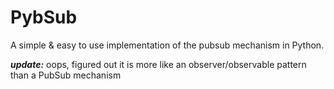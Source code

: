 PybSub
======

A simple &amp; easy to use implementation of the pubsub mechanism in Python.

***update:*** oops, figured out it is more like an observer/observable pattern than a PubSub mechanism

